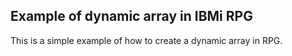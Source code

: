 ## Example of dynamic array in IBMi RPG

This is a simple example of how to create a dynamic array in RPG.

